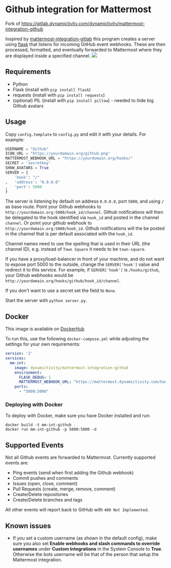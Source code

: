 # Github integration for Mattermost

Fork of https://gitlab.dynamictivity.com/dynamictivity/mattermost-integration-github

Inspired by [mattermost-integration-gitlab](https://github.com/NotSqrt/mattermost-integration-gitlab) this program creates a server using [flask](https://github.com/mitsuhiko/flask) that listens for incoming GitHub event webhooks. These are then processed, formatted, and eventually forwarded to Mattermost where they are displayed inside a specified channel.
![](preview.png)

## Requirements
- Python
- Flask (install with `pip install flask`)
- requests (install with `pip install requests`)
- (optional) PIL (install with `pip install pillow`) - needed to hide big Github avatars

## Usage
Copy `config.template` to `config.py` and edit it with your details. For example:

```python
USERNAME = "Github"
ICON_URL = "https://yourdomain.org/github.png"
MATTERMOST_WEBHOOK_URL = "https://yourdomain.org/hooks/"
SECRET = 'secretkey'
SHOW_AVATARS = True
SERVER = {
    'hook': "/"
,   'address': "0.0.0.0"
,   'port': 5000
}
```

The server is listening by default on address `0.0.0.0`, port `5000`, and
using `/` as base route.
Point your Github webhooks to `http://yourdomain.org:5000/hook_id/channel`.
Github notifications will then be delegated to the hook identified via `hook_id` and
posted in the channel `channel`.
Or point your github webhook to `http://yourdomain.org:5000/hook_id`. Github
notifications will the be posted in the channel that is per default associated
with the `hook_id`.

Channel names need to use the spelling that is used in their URL (the channel ID), e.g. instead
of `Town Square` it needs to be `town-square`.

If you have a proxy/load-balancer in front of your machine, and do not want to
expose port 5000 to the outside, change the `SERVER['hook']` value and redirect it
to this service.
For example, if `SERVER['hook']` is `/hooks/github`, your Github webhooks
would be `http://yourdomain.org/hooks/github/hook_id/channel`.

If you don't want to use a secret set the field to `None`.

Start the server with `python server.py`.

## Docker

This image is available on [DockerHub](https://hub.docker.com/r/dynamictivity/mattermost-integration-github/)

To run this, use the following `docker-compose.yml` while adjusting the settings for your own requirements:

```yaml
version: '2'
services:
  mm-int:
    image: dynamictivity/mattermost-integration-github
    environment:
      FLASK_DEBUG: 1
      MATTERMOST_WEBHOOK_URL: "https://mattermost.dynamictivity.com/hooks/"
    ports:
      - "5000:5000"
```

### Deploying with Docker

To deploy with Docker, make sure you have Docker installed and run:

```
docker build -t mm-int-github .
docker run mm-int-github -p 5000:5000 -d
```


## Supported Events

Not all Github events are forwarded to Mattermost. Currently supported events are:

* Ping events (send when first adding the Github webhook)
* Commit pushes and comments
* Issues (open, close, comment)
* Pull Requests (create, merge, remove, comment)
* Create/Delete repositories
* Create/Delete branches and tags

All other events will report back to GitHub with `400 Not Implemented`.

## Known issues

- If you set a custom username (as shown in the default config), make sure you also set **Enable webhooks and slash commands to override usernames** under **Custom Integrations** in the System Console to **True**. Otherwise the bots username will be that of the person that setup the Mattermost integration.
